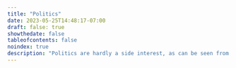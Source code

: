 ```yaml
---
title: "Politics"
date: 2023-05-25T14:48:17-07:00
draft: false: true
showthedate: false
tableofcontents: false
noindex: true
description: "Politics are hardly a side interest, as can be seen from the articles collected here. I first indulged my taste for [politics](/politics/) **and current affairs at Oxford at the** [Oxford Union Society](http://www.oxford-union.org/), and then as a student in Paris, where I was President of [Conférence Olivaint](http://en.wikipedia.org/wiki/Conférence_Olivaint)."
---
```


